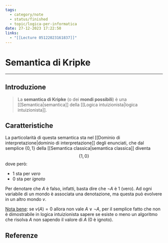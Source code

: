 ```yaml
---
tags:
  - category/note
  - status/finished
  - topic/logica-per-informatica
date: 27-12-2023 17:22:50
links:
  - "[[Lecture 05122023161837]]"
---
```

# Semantica di Kripke
---
## Introduzione
> La **semantica di Kripke** (o dei **mondi possibili**) è una [[Semantica|semantica]] della [[Logica intuizionista|logica intuizionista]].

## Caratteristiche
La particolarità di questa semantica sta nel [[Dominio di interpretazione|dominio di interpretazione]] degli enunciati, che dal semplice $\{0, 1\}$ della [[Semantica classica|semantica classica]] diventa
$$\{1, 0\}$$
dove però:
- $1$ sta per _vero_
- $0$ sta per _ignoto_

Per denotare che $A$ è falso, infatti, basta dire che $\neg A$ è $1$ (vero). Ad ogni variabile di un mondo è associata una denotazione, ma questa può evolvere in un altro mondo $v$.

<u>Nota bene</u>: se $v(A) = 0$ allora non vale $A \lor \neg A$, per il semplice fatto che non è dimostrabile in logica intuizionista sapere se esiste o meno un algoritmo che risolva $A$ non sapendo il valore di $A$ (0 è ignoto).

## Referenze